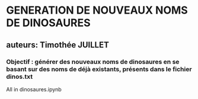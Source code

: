 # GENERATION DE NOUVEAUX NOMS DE DINOSAURES
## auteurs: Timothée JUILLET
### Objectif : générer des nouveaux noms de dinosaures en se basant sur des noms de déjà existants, présents dans le fichier dinos.txt

All in dinosaures.ipynb